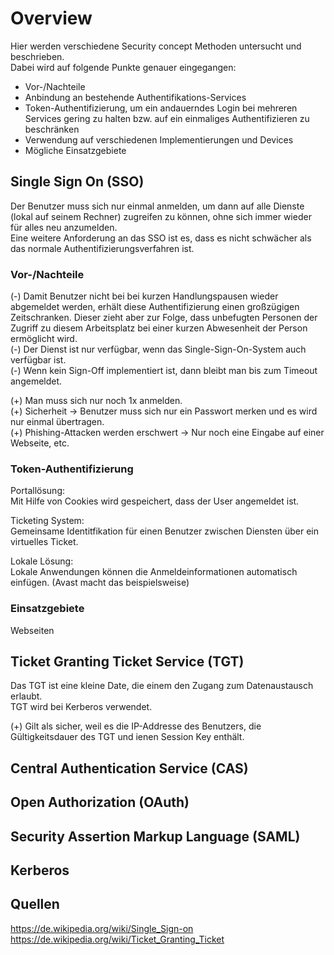 # Overview
Hier werden verschiedene Security concept Methoden untersucht und beschrieben.  
Dabei wird auf folgende Punkte genauer eingegangen:

- Vor-/Nachteile
- Anbindung an bestehende Authentifikations-Services
- Token-Authentifizierung, um ein andauerndes Login bei mehreren Services gering zu halten bzw. auf ein einmaliges Authentifizieren zu beschränken
- Verwendung auf verschiedenen Implementierungen und Devices
- Mögliche Einsatzgebiete

## Single Sign On (SSO)
Der Benutzer muss sich nur einmal anmelden, um dann auf alle Dienste (lokal auf seinem Rechner) zugreifen zu können, ohne sich immer wieder für alles neu anzumelden.  
Eine weitere Anforderung an das SSO ist es, dass es nicht schwächer als das normale Authentifizierungsverfahren ist.

### Vor-/Nachteile
(-) Damit Benutzer nicht bei bei kurzen Handlungspausen wieder abgemeldet werden, erhält diese Authentifizierung einen großzügigen Zeitschranken. Dieser zieht aber zur Folge, dass unbefugten Personen der Zugriff zu diesem Arbeitsplatz bei einer kurzen Abwesenheit der Person ermöglicht wird.  
(-) Der Dienst ist nur verfügbar, wenn das Single-Sign-On-System auch verfügbar ist.  
(-) Wenn kein Sign-Off implementiert ist, dann bleibt man bis zum Timeout angemeldet.  

(+) Man muss sich nur noch 1x anmelden.  
(+) Sicherheit -> Benutzer muss sich nur ein Passwort merken und es wird nur einmal übertragen.  
(+) Phishing-Attacken werden erschwert -> Nur noch eine Eingabe auf einer Webseite, etc.

### Token-Authentifizierung
Portallösung:  
Mit Hilfe von Cookies wird gespeichert, dass der User angemeldet ist.  

Ticketing System:  
Gemeinsame Identitfikation für einen Benutzer zwischen Diensten über ein virtuelles Ticket.  

Lokale Lösung:  
Lokale Anwendungen können die Anmeldeinformationen automatisch einfügen. (Avast macht das beispielsweise)  

### Einsatzgebiete
Webseiten  

## Ticket Granting Ticket Service (TGT)
Das TGT ist eine kleine Date, die einem den Zugang zum Datenaustausch erlaubt.  
TGT wird bei Kerberos verwendet.

(+) Gilt als sicher, weil es die IP-Addresse des Benutzers, die Gültigkeitsdauer des TGT und ienen Session Key enthält.

## Central Authentication Service (CAS)

## Open Authorization (OAuth)

## Security Assertion Markup Language (SAML)

## Kerberos

## Quellen
https://de.wikipedia.org/wiki/Single_Sign-on  
https://de.wikipedia.org/wiki/Ticket_Granting_Ticket
